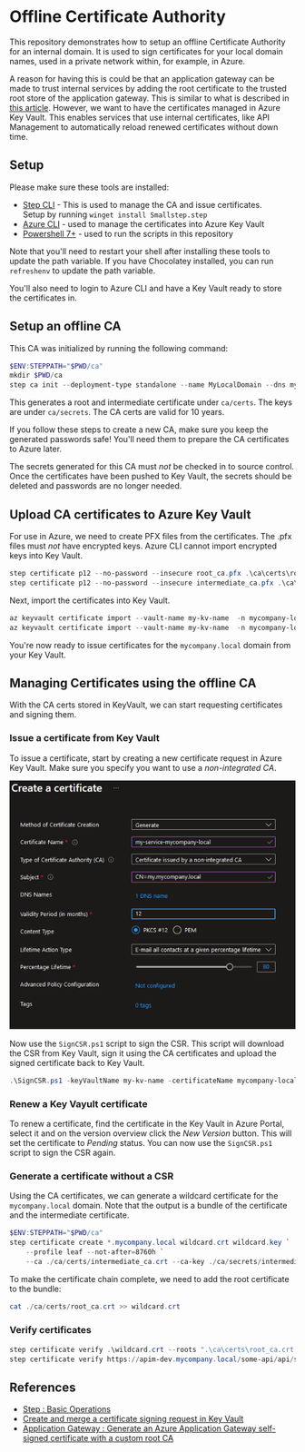 # Offline Certificate Authority

This repository demonstrates how to setup an offline Certificate Authority for an internal domain.
It is used to sign certificates for your local domain names, used in a private network within, for example, in Azure.

A reason for having this is could be that an application gateway can be made to trust internal services by adding the root certificate to the trusted root store of the application gateway.
This is similar to what is described in [this article](https://learn.microsoft.com/en-us/azure/application-gateway/self-signed-certificates). However, we want to have the certificates managed in Azure Key Vault.
This enables services that use internal certificates, like API Management to automatically reload renewed certificates without down time.

## Setup

Please make sure these tools are installed:

- [Step CLI](https://smallstep.com/docs/step-cli/installation/) - This is used to manage the CA and issue certificates.  
  Setup by running `winget install Smallstep.step`
- [Azure CLI](https://docs.microsoft.com/en-us/cli/azure/install-azure-cli) - used to manage the certificates into Azure Key Vault
- [Powershell 7+](https://docs.microsoft.com/en-us/powershell/scripting/install/installing-powershell?view=powershell-7.1) - used to run the scripts in this repository

Note that you'll need to restart your shell after installing these tools to update the path variable. If you have Chocolatey installed, you can run `refreshenv` to update the path variable.

You'll also need to login to Azure CLI and have a Key Vault ready to store the certificates in.

## Setup an offline CA

This CA was initialized by running the following command:

```powershell
$ENV:STEPPATH="$PWD/ca"
mkdir $PWD/ca
step ca init --deployment-type standalone --name MyLocalDomain --dns mycompany.local --address 127.0.0.1:443 --provisioner MyCompany 
```

This generates a root and intermediate certificate under `ca/certs`. The keys are under `ca/secrets`.
The CA certs are valid for 10 years.

If you follow these steps to create a new CA, make sure you keep the generated passwords safe! You'll need them to prepare the CA certificates to Azure later.

The secrets generated for this CA must *not* be checked in to source control. Once the certificates have been pushed to Key Vault, the secrets should be deleted and passwords are no longer needed.

## Upload CA certificates to Azure Key Vault

For use in Azure, we need to create PFX files from the certificates. The .pfx files must *not* have encrypted keys. Azure CLI cannot import encrypted keys into Key Vault.

```powershell
step certificate p12 --no-password --insecure root_ca.pfx .\ca\certs\root_ca.crt .\ca\secrets\root_ca_key
step certificate p12 --no-password --insecure intermediate_ca.pfx .\ca\certs\intermediate_ca.crt .\ca\secrets\intermediate_ca_key
```

Next, import the certificates into Key Vault.

```powershell
az keyvault certificate import --vault-name my-kv-name  -n mycompany-local-intermediate -f .\.\ca\certs\intermediate_ca.pfx 
az keyvault certificate import --vault-name my-kv-name  -n mycompany-local-root -f .\ca\certs\root_ca.pfx
```

You're now ready to issue certificates for the `mycompany.local` domain from your Key Vault.

## Managing Certificates using the offline CA

With the CA certs stored in KeyVault, we can start requesting certificates and signing them.

### Issue a certificate from Key Vault

To issue a certificate, start by creating a new certificate request in Azure Key Vault. Make sure you specify you want to use a *non-integrated CA*.

![Create a certificate request](./Docs/portal-create-csr.png)

Now use the `SignCSR.ps1` script to sign the CSR. This script will download the CSR from Key Vault, sign it using the CA certificates and upload the signed certificate back to Key Vault.

```powershell
.\SignCSR.ps1 -keyVaultName my-kv-name -certificateName mycompany-local-portal -intermediateName  mycompany-local-intermediate
```

### Renew a Key Vayult certificate

To renew a certificate, find the certificate in the Key Vault in Azure Portal, select it and on the version overview click the *New Version* button. This will set the certificate to *Pending* status. You can now use the `SignCSR.ps1` script to sign the CSR again.

### Generate a certificate without a CSR

Using the CA certificates, we can generate a wildcard certificate for the `mycompany.local` domain. Note that the output is a bundle of the certificate and the intermediate certificate.

```powershell
$ENV:STEPPATH="$PWD/ca"
step certificate create *.mycompany.local wildcard.crt wildcard.key `
    --profile leaf --not-after=8760h `
    --ca ./ca/certs/intermediate_ca.crt --ca-key ./ca/secrets/intermediate_ca_key --bundle
```

To make the certificate chain complete, we need to add the root certificate to the bundle:

```powershell
cat ./ca/certs/root_ca.crt >> wildcard.crt
```

### Verify certificates

```powershell
step certificate verify .\wildcard.crt --roots ".\ca\certs\root_ca.crt,.\ca\certs\intermediate_ca.crt"
step certificate verify https://apim-dev.mycompany.local/some-api/api/some-endpoint --roots ".\ca\certs\root_ca.crt,.\ca\certs\intermediate_ca.crt"
```

## References
- [Step : Basic Operations](https://smallstep.com/docs/step-cli/basic-crypto-operations/)
- [Create and merge a certificate signing request in Key Vault](https://learn.microsoft.com/en-us/azure/key-vault/certificates/create-certificate-signing-request?tabs=azure-powershell#add-more-information-to-the-csr)
- [Application Gateway : Generate an Azure Application Gateway self-signed certificate with a custom root CA](https://learn.microsoft.com/en-us/azure/application-gateway/self-signed-certificates)